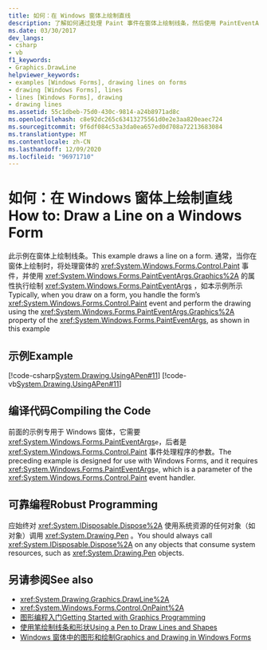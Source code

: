 ```yaml
---
title: 如何：在 Windows 窗体上绘制直线
description: 了解如何通过处理 Paint 事件在窗体上绘制线条，然后使用 PaintEventArgs 的 Graphics 属性执行该绘图。
ms.date: 03/30/2017
dev_langs:
- csharp
- vb
f1_keywords:
- Graphics.DrawLine
helpviewer_keywords:
- examples [Windows Forms], drawing lines on forms
- drawing [Windows Forms], lines
- lines [Windows Forms], drawing
- drawing lines
ms.assetid: 55c1dbeb-75d0-430c-9814-a24b8971ad8c
ms.openlocfilehash: c8e92dc265c63413275561d0e2e3aa820eaec724
ms.sourcegitcommit: 9f6df084c53a3da0ea657ed0d708a72213683084
ms.translationtype: MT
ms.contentlocale: zh-CN
ms.lasthandoff: 12/09/2020
ms.locfileid: "96971710"
---
```

# <a name="how-to-draw-a-line-on-a-windows-form"></a><span data-ttu-id="49392-103">如何：在 Windows 窗体上绘制直线</span><span class="sxs-lookup"><span data-stu-id="49392-103">How to: Draw a Line on a Windows Form</span></span>
<span data-ttu-id="49392-104">此示例在窗体上绘制线条。</span><span class="sxs-lookup"><span data-stu-id="49392-104">This example draws a line on a form.</span></span> <span data-ttu-id="49392-105">通常，当你在窗体上绘制时，将处理窗体的  <xref:System.Windows.Forms.Control.Paint> 事件，并使用 <xref:System.Windows.Forms.PaintEventArgs.Graphics%2A> 的属性执行绘制 <xref:System.Windows.Forms.PaintEventArgs> ，如本示例所示</span><span class="sxs-lookup"><span data-stu-id="49392-105">Typically, when you draw on a form, you handle the form’s  <xref:System.Windows.Forms.Control.Paint> event and perform the drawing using the <xref:System.Windows.Forms.PaintEventArgs.Graphics%2A> property of the <xref:System.Windows.Forms.PaintEventArgs>, as shown in this example</span></span>  
  
## <a name="example"></a><span data-ttu-id="49392-106">示例</span><span class="sxs-lookup"><span data-stu-id="49392-106">Example</span></span>  
 [!code-csharp[System.Drawing.UsingAPen#11](~/samples/snippets/csharp/VS_Snippets_Winforms/System.Drawing.UsingAPen/CS/Class1.cs#11)]
 [!code-vb[System.Drawing.UsingAPen#11](~/samples/snippets/visualbasic/VS_Snippets_Winforms/System.Drawing.UsingAPen/VB/Class1.vb#11)]  
  
## <a name="compiling-the-code"></a><span data-ttu-id="49392-107">编译代码</span><span class="sxs-lookup"><span data-stu-id="49392-107">Compiling the Code</span></span>  
 <span data-ttu-id="49392-108">前面的示例专用于 Windows 窗体，它需要 <xref:System.Windows.Forms.PaintEventArgs>`e`，后者是 <xref:System.Windows.Forms.Control.Paint> 事件处理程序的参数。</span><span class="sxs-lookup"><span data-stu-id="49392-108">The preceding example is designed for use with Windows Forms, and it requires <xref:System.Windows.Forms.PaintEventArgs>`e`, which is a parameter of the <xref:System.Windows.Forms.Control.Paint> event handler.</span></span>  
  
## <a name="robust-programming"></a><span data-ttu-id="49392-109">可靠编程</span><span class="sxs-lookup"><span data-stu-id="49392-109">Robust Programming</span></span>  
 <span data-ttu-id="49392-110">应始终对 <xref:System.IDisposable.Dispose%2A> 使用系统资源的任何对象（如对象）调用 <xref:System.Drawing.Pen> 。</span><span class="sxs-lookup"><span data-stu-id="49392-110">You should always call <xref:System.IDisposable.Dispose%2A> on any objects that consume system resources, such as <xref:System.Drawing.Pen> objects.</span></span>  
  
## <a name="see-also"></a><span data-ttu-id="49392-111">另请参阅</span><span class="sxs-lookup"><span data-stu-id="49392-111">See also</span></span>

- <xref:System.Drawing.Graphics.DrawLine%2A>
- <xref:System.Windows.Forms.Control.OnPaint%2A>
- [<span data-ttu-id="49392-112">图形编程入门</span><span class="sxs-lookup"><span data-stu-id="49392-112">Getting Started with Graphics Programming</span></span>](getting-started-with-graphics-programming.md)
- [<span data-ttu-id="49392-113">使用笔绘制线条和形状</span><span class="sxs-lookup"><span data-stu-id="49392-113">Using a Pen to Draw Lines and Shapes</span></span>](using-a-pen-to-draw-lines-and-shapes.md)
- [<span data-ttu-id="49392-114">Windows 窗体中的图形和绘制</span><span class="sxs-lookup"><span data-stu-id="49392-114">Graphics and Drawing in Windows Forms</span></span>](graphics-and-drawing-in-windows-forms.md)
